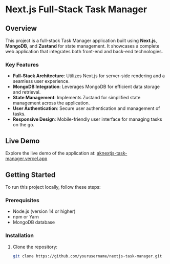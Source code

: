 # Next.js Full-Stack Task Manager

## Overview

This project is a full-stack Task Manager application built using **Next.js**, **MongoDB**, and **Zustand** for state management. It showcases a complete web application that integrates both front-end and back-end technologies.

### Key Features

- **Full-Stack Architecture**: Utilizes Next.js for server-side rendering and a seamless user experience.
- **MongoDB Integration**: Leverages MongoDB for efficient data storage and retrieval.
- **State Management**: Implements Zustand for simplified state management across the application.
- **User Authentication**: Secure user authentication and management of tasks.
- **Responsive Design**: Mobile-friendly user interface for managing tasks on the go.

## Live Demo

Explore the live demo of the application at: [aknextjs-task-manager.vercel.app](https://aknextjs-task-manager.vercel.app)

## Getting Started

To run this project locally, follow these steps:

### Prerequisites

- Node.js (version 14 or higher)
- npm or Yarn
- MongoDB database

### Installation

1. Clone the repository:
   ```bash
   git clone https://github.com/yourusername/nextjs-task-manager.git
